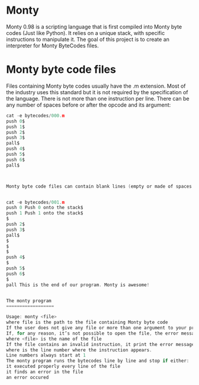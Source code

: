Monty
=======

Monty 0.98 is a scripting language that is first compiled into Monty byte codes (Just like Python). It relies on a unique stack, with specific instructions to manipulate it. The goal of this project is to create an interpreter for Monty ByteCodes files.

Monty byte code files
==============================

Files containing Monty byte codes usually have the .m extension. Most of the industry uses this standard but it is not required by the specification of the language. There is not more than one instruction per line. There can be any number of spaces before or after the opcode and its argument:


```C
cat -e bytecodes/000.m
push 0$
push 1$
push 2$
push 3$
pall$
push 4$
push 5$
push 6$
pall$



Monty byte code files can contain blank lines (empty or made of spaces only, and any additional text after the opcode or its required argument is not taken into account:


cat -e bytecodes/001.m
push 0 Push 0 onto the stack$
push 1 Push 1 onto the stack$
$
push 2$
push 3$
pall$
$
$
$
push 4$
$
push 5$
push 6$
$
pall This is the end of our program. Monty is awesome!


The monty program
==================

Usage: monty <file>
where file is the path to the file containing Monty byte code
If the user does not give any file or more than one argument to your program, it prints the error message USAGE: monty file, followed by a new line, and exit with the status EXIT_FAILURE
If, for any reason, it’s not possible to open the file, the error message Error: Can't open file <file> will be printed followed by a new line, and it exit with the status EXIT_FAILURE
where <file> is the name of the file
If the file contains an invalid instruction, it print the error message L<line_number>: unknown instruction <opcode>, followed by a new line, and it exit with the status EXIT_FAILURE
where is the line number where the instruction appears.
Line numbers always start at 1
The monty program runs the bytecodes line by line and stop if either:
it executed properly every line of the file
it finds an error in the file
an error occured
